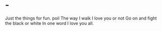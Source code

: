 # -
Just the things for fun.
    poil
The way I walk
I love you
     or not
Go on and fight
     the black or white
In one word
I love you all.
